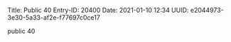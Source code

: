 Title: Public 40
Entry-ID: 20400
Date: 2021-01-10 12:34
UUID: e2044973-3e30-5a33-af2e-f77697c0ce17

public 40
